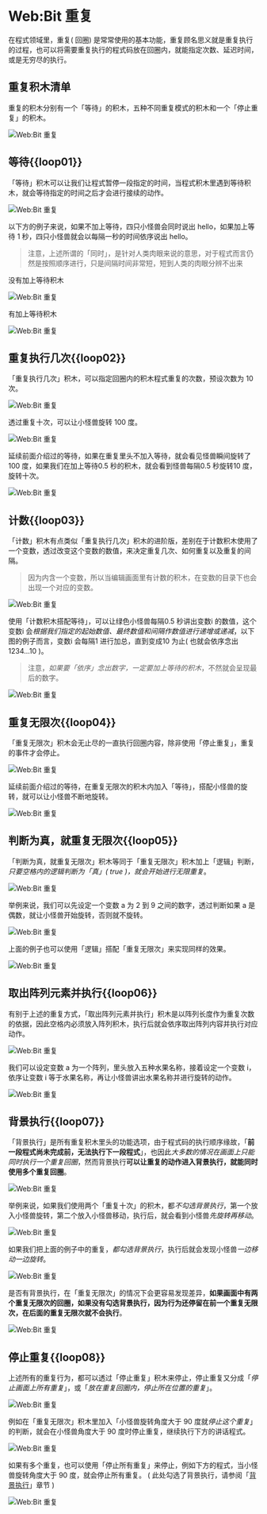 # Web:Bit 重复

在程式领域里，重复( 回圈) 是常常使用的基本功能，重复顾名思义就是重复执行的过程，也可以将需要重复执行的程式码放在回圈内，就能指定次数、延迟时间，或是无穷尽的执行。

## 重复积木清单

重复的积木分别有一个「等待」的积木，五种不同重复模式的积木和一个「停止重复」的积木。

![Web:Bit 重复](../../../../media/zh-cn/education/basic/loop-01.jpg)

## 等待{{loop01}}

「等待」积木可以让我们让程式暂停一段指定的时间，当程式积木里遇到等待积木，就会等待指定的时间之后才会进行接续的动作。

![Web:Bit 重复](../../../../media/zh-cn/education/basic/loop-23.jpg)

以下方的例子来说，如果不加上等待，四只小怪兽会同时说出 hello，如果加上等待 1 秒，四只小怪兽就会以每隔一秒的时间依序说出 hello。

> 注意，上述所谓的「同时」，是针对人类肉眼来说的意思，对于程式而言仍然是按照顺序进行，只是间隔时间非常短，短到人类的肉眼分辨不出来

没有加上等待积木

![Web:Bit 重复](../../../../media/zh-cn/education/basic/loop-02.jpg)

有加上等待积木

![Web:Bit 重复](../../../../media/zh-cn/education/basic/loop-03.gif)

## 重复执行几次{{loop02}}

「重复执行几次」积木，可以指定回圈内的积木程式重复的次数，预设次数为 10 次。

![Web:Bit 重复](../../../../media/zh-cn/education/basic/loop-06.jpg)

透过重复十次，可以让小怪兽旋转 100 度。

![Web:Bit 重复](../../../../media/zh-cn/education/basic/loop-04.jpg)

延续前面介绍过的等待，如果在重复里头不加入等待，就会看见怪兽瞬间旋转了100 度，如果我们在加上等待0.5 秒的积木，就会看到怪兽每隔0.5 秒旋转10 度，旋转十次。

![Web:Bit 重复](../../../../media/zh-cn/education/basic/loop-05.gif)

## 计数{{loop03}}

「计数」积木有点类似「重复执行几次」积木的进阶版，差别在于计数积木使用了一个变数，透过改变这个变数的数值，来决定重复几次、如何重复以及重复的间隔。

> 因为内含一个变数，所以当编辑画面里有计数的积木，在变数的目录下也会出现一个对应的变数。

![Web:Bit 重复](../../../../media/zh-cn/education/basic/loop-07.jpg)

使用「计数积木搭配等待」，可以让绿色小怪兽每隔0.5 秒讲出变数i 的数值，这个变数i 会*根据我们指定的起始数值、最终数值和间隔作数值进行递增或递减*，以下图的例子而言，变数i 会每隔1 进行加总，直到变成10 为止( 也就会依序念出1234...10 )。

> 注意，*如果要「依序」念出数字，一定要加上等待的积木*，不然就会呈现最后的数字。

![Web:Bit 重复](../../../../media/zh-cn/education/basic/loop-08.gif)

## 重复无限次{{loop04}}

「重复无限次」积木会无止尽的一直执行回圈内容，除非使用「停止重复」，重复的事件才会停止。

![Web:Bit 重复](../../../../media/zh-cn/education/basic/loop-09.jpg)

延续前面介绍过的等待，在重复无限次的积木内加入「等待」，搭配小怪兽的旋转，就可以让小怪兽不断地旋转。

![Web:Bit 重复](../../../../media/zh-cn/education/basic/loop-10.gif)

## 判断为真，就重复无限次{{loop05}}

「判断为真，就重复无限次」积木等同于「重复无限次」积木加上「逻辑」判断，*只要空格内的逻辑判断为「真」( true )，就会开始进行无限重复*。

![Web:Bit 重复](../../../../media/zh-cn/education/basic/loop-11.jpg)

举例来说，我们可以先设定一个变数 a 为 2 到 9 之间的数字，透过判断如果 a 是偶数，就让小怪兽开始旋转，否则就不旋转。

![Web:Bit 重复](../../../../media/zh-cn/education/basic/loop-12.gif)

上面的例子也可以使用「逻辑」搭配「重复无限次」来实现同样的效果。

![Web:Bit 重复](../../../../media/zh-cn/education/basic/loop-13.jpg)

## 取出阵列元素并执行{{loop06}}

有别于上述的重复方式，「取出阵列元素并执行」积木是以阵列长度作为重复次数的依据，因此空格内必须放入阵列积木，执行后就会依序取出阵列内容并执行对应动作。

![Web:Bit 重复](../../../../media/zh-cn/education/basic/loop-14.jpg)

我们可以设定变数 a 为一个阵列，里头放入五种水果名称，接着设定一个变数 i，依序让变数 i 等于水果名称，再让小怪兽讲出水果名称并进行旋转的动作。

![Web:Bit 重复](../../../../media/zh-cn/education/basic/loop-15.gif)

## 背景执行{{loop07}}

「背景执行」是所有重复积木里头的功能选项，由于程式码的执行顺序缘故，「**前一段程式尚未完成前，无法执行下一段程式**」，也因此*大多数的情况在画面上只能同时执行一个重复回圈*，然而背景执行**可以让重复的动作进入背景执行，就能同时使用多个重复回圈**。

![Web:Bit 重复](../../../../media/zh-cn/education/basic/loop-17.jpg)

举例来说，如果我们使用两个「重复十次」的积木，都*不勾选背景执行*，第一个放入小怪兽旋转，第二个放入小怪兽移动，执行后，就会看到小怪兽*先旋转再移动*。

![Web:Bit 重复](../../../../media/zh-cn/education/basic/loop-18.gif)

如果我们把上面的例子中的重复，*都勾选背景执行*，执行后就会发现小怪兽*一边移动一边旋转*。

![Web:Bit 重复](../../../../media/zh-cn/education/basic/loop-19.gif)

是否有背景执行，在「重复无限次」的情况下会更容易发现差异，**如果画面中有两个重复无限次的回圈，如果没有勾选背景执行，因为行为还停留在前一个重复无限次，在后面的重复无限次就不会执行**。

![Web:Bit 重复](../../../../media/zh-cn/education/basic/loop-20.gif)

## 停止重复{{loop08}}

上述所有的重复行为，都可以透过「停止重复」积木来停止，停止重复又分成「*停止画面上所有重复*」，或「*放在重复回圈内，停止所在位置的重复*」。

![Web:Bit 重复](../../../../media/zh-cn/education/basic/loop-16.jpg)

例如在「重复无限次」积木里加入「小怪兽旋转角度大于 90 度就*停止这个重复*」的判断，就会在小怪兽角度大于 90 度时停止重复，继续执行下方的讲话程式。

![Web:Bit 重复](../../../../media/zh-cn/education/basic/loop-21.gif)


如果有多个重复，也可以使用「停止所有重复」来停止，例如下方的程式，当小怪兽旋转角度大于 90 度，就会停止所有重复。 ( 此处勾选了背景执行，请参阅「[背景执行](loop.html#loop07)」章节 )

![Web:Bit 重复](../../../../media/zh-cn/education/basic/loop-22.gif)